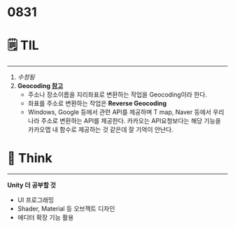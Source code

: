 # 0831

# 🗒️ TIL

---

1. _수정됨_
2. **Geocoding [참고](https://zept-gmk.tistory.com/26)**
    - 주소나 장소이름을 지리좌표로 변환하는 작업을 Geocoding이라 한다.
    - 좌표를 주소로 변환하는 작업은 **Reverse Geocoding**
    - Windows, Google 등에서 관련 API를 제공하며  T map, Naver 등에서 우리나라 주소로 변환하는 API를 제공한다. 카카오는 API요청보다는 해당 기능을 카카오맵 내 함수로 제공하는 것 같은데 잘 기억이 안난다.

# 💭 Think

---

**Unity 더 공부할 것**

- UI 프로그래밍
- Shader, Material 등 오브젝트 디자인
- 에디터 확장 기능 활용
